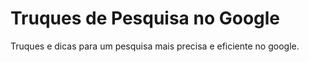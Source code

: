 # Truques de Pesquisa no Google

Truques e dicas para um pesquisa mais precisa e eficiente no google.
